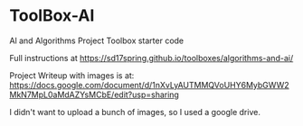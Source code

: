# ToolBox-AI
Al and Algorithms Project Toolbox starter code

Full instructions at https://sd17spring.github.io/toolboxes/algorithms-and-ai/ 

Project Writeup with images is at:  https://docs.google.com/document/d/1nXvLyAUTMMQVoUHY6MybGWW2MkN7MpL0aMdAZYsMCbE/edit?usp=sharing

I didn't want to upload a bunch of images, so I used a google drive.
